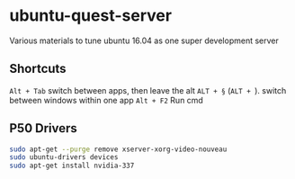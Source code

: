 # ubuntu-quest-server
Various materials to tune ubuntu 16.04 as one super development server



## Shortcuts

`Alt + Tab`                  switch between apps, then leave the alt 
`ALT + §` (`ALT + `).        switch between windows within one app
`Alt + F2`                   Run cmd  



## P50 Drivers

```bash
sudo apt-get --purge remove xserver-xorg-video-nouveau
sudo ubuntu-drivers devices
sudo apt-get install nvidia-337
```

